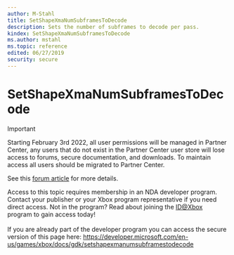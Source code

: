 ```yaml
---
author: M-Stahl
title: SetShapeXmaNumSubframesToDecode
description: Sets the number of subframes to decode per pass.
kindex: SetShapeXmaNumSubframesToDecode
ms.author: mstahl
ms.topic: reference
edited: 06/27/2019
security: secure
---
```


# SetShapeXmaNumSubframesToDecode
> [!IMPORTANT]
> Starting February 3rd 2022, all user permissions will be managed in Partner Center, any users that do not exist in the Partner Center user store will lose access to forums, secure documentation, and downloads. To maintain access all users should be migrated to Partner Center. <p></p>See this <a href="https://forums.xboxlive.com/articles/132187/breaking-change-user-access-for-forums-secure-docu.html">forum article</a> for more details.  

 Access to this topic requires membership in an NDA developer program. Contact your publisher or your Xbox program representative if you need direct access. Not in the program? Read about joining the <a href="https://www.xbox.com/Developers/id">ID@Xbox</a> program to gain access today!  <br/><br/>If you are already part of the developer program you can access the secure version of this page here: <a target="_blank" href="https://developer.microsoft.com/en-us/games/xbox/docs/gdk/setshapexmanumsubframestodecode">https://developer.microsoft.com/en-us/games/xbox/docs/gdk/setshapexmanumsubframestodecode</a>